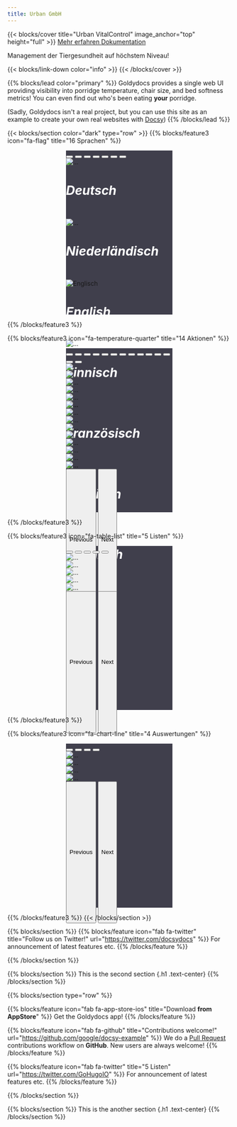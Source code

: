 ```yaml
---
title: Urban GmbH
---
```


{{< blocks/cover title="Urban VitalControl" image_anchor="top" height="full" >}}
<a class="btn btn-lg btn-primary me-3 mb-4" href="#td-block-2">
  Mehr erfahren <i class="fas fa-arrow-alt-circle-right ms-2"></i>
</a>
<a class="btn btn-lg btn-secondary me-3 mb-4" href="/docs/">
  Dokumentation <i class="fa-solid fa-book ms-2 "></i>
</a>
<p class="lead mt-5">Management der Tiergesundheit auf höchstem Niveau!</p>
{{< blocks/link-down color="info" >}}
{{< /blocks/cover >}}

{{% blocks/lead color="primary" %}}
Goldydocs provides a single web UI providing visibility into porridge
temperature, chair size, and bed softness metrics! You can even find out who's
been eating **your** porridge.

(Sadly, Goldydocs isn't a real project, but you can use this site as an example
to create your own real websites with [Docsy](https://docsy.dev))
{{% /blocks/lead %}}


{{< blocks/section color="dark" type="row" >}}
{{% blocks/feature3 icon="fa-flag" title="16 Sprachen" %}}
<br>
<div id="carouselLanguagesAutoplaying" class="carousel slide" data-bs-ride="carousel" style="width: 240px; height: 370px; margin-left: auto; margin-right: auto; background-color: #403f4c">
    <div class="carousel-indicators">
    <button type="button" data-bs-target="#carouselLanguageIndicators" data-bs-slide-to="0" class="active" aria-current="true" aria-label="Deutsch"></button>
    <button type="button" data-bs-target="#carouselLanguageIndicators" data-bs-slide-to="1" aria-label="English"></button>
    <button type="button" data-bs-target="#carouselLanguageIndicators" data-bs-slide-to="2" aria-label="Dutch"></button>
    <button type="button" data-bs-target="#carouselLanguageIndicators" data-bs-slide-to="3" aria-label="Finnisch"></button>
    <button type="button" data-bs-target="#carouselLanguageIndicators" data-bs-slide-to="4" aria-label="Französisch"></button>
    <button type="button" data-bs-target="#carouselLanguageIndicators" data-bs-slide-to="5" aria-label="Russisch"></button>
    <button type="button" data-bs-target="#carouselLanguageIndicators" data-bs-slide-to="6" aria-label="Spanisch"></button>
    </div> 
<div class="carousel-inner">
    <div class="carousel-item active">
      <img src="/images/homescreen/german_main.png" alt="...">
      <div class="carousel-caption d-none d-md-block">
        <h5 style="font-size: 28px; color: white;">Deutsch</h5>
      </div>
    </div>
    <div class="carousel-item">
      <img src="/images/homescreen/dutch_main.png" alt="...">
      <div class="carousel-caption d-none d-md-block">
        <h5 style="font-size: 28px; color: white;">Niederländisch</h5>
      </div>
    </div>
    <div class="carousel-item">
      <img src="/images/homescreen/english_main.png" alt="Englisch">
      <div class="carousel-caption d-none d-md-block">
        <h5 style="font-size: 28px; color: white;">English</h5>
      </div>
    </div>
    <div class="carousel-item">
    <img src="/images/homescreen/finnisch_main.png" alt="...">
      <div class="carousel-caption d-none d-md-block">
        <h5 style="font-size: 28px; color: white;">Finnisch</h5>
      </div>
    </div>
    <div class="carousel-item">
    <img src="/images/homescreen/francias_main.png" alt="...">
      <div class="carousel-caption d-none d-md-block">
        <h5 style="font-size: 28px; color: white;">Französisch</h5>
      </div>
    </div>
    <div class="carousel-item">
    <img src="/images/homescreen/russisch_main.png" alt="...">
      <div class="carousel-caption d-none d-md-block">
        <h5 style="font-size: 28px; color: white;">Russisch</h5>
      </div>
    </div>  
    <div class="carousel-item">
    <img src="/images/homescreen/spanisch_main.png" alt="...">
      <div class="carousel-caption d-none d-md-block">
        <h5 style="font-size: 28px; color: white;">Spanisch</h5>
      </div>  
    </div>
  </div>
  <button class="carousel-control-prev" type="button" data-bs-target="#carouselLanguagesAutoplaying" data-bs-slide="prev" style="left: 0px; top: 0px; height: 320px;">
    <span class="carousel-control-prev-icon" aria-hidden="true"></span>
    <span class="visually-hidden">Previous</span>
  </button>
  <button class="carousel-control-next" type="button" data-bs-target="#carouselLanguagesAutoplaying" data-bs-slide="next" style="right: 0px; top: 0px; height: 320px;">
    <span class="carousel-control-next-icon" aria-hidden="true"></span>
    <span class="visually-hidden">Next</span>
  </button>
</div>

{{% /blocks/feature3 %}}

{{% blocks/feature3 icon="fa-temperature-quarter" title="14 Aktionen" %}}
<br>
<div id="carouselActionsAutoplaying" class="carousel slide" data-bs-ride="carousel" style="width: 240px; height: 370px; margin-left: auto; margin-right: auto; background-color: #403f4c">
    <div class="carousel-indicators">
    <button type="button" data-bs-target="#carouselActionsIndicators" data-bs-slide-to="0" class="active" aria-current="true" aria-label="German"></button>
    <button type="button" data-bs-target="#carouselActionsIndicators" data-bs-slide-to="1" aria-label="English"></button>
    <button type="button" data-bs-target="#carouselActionsIndicators" data-bs-slide-to="2" aria-label="Dutch"></button>
    <button type="button" data-bs-target="#carouselActionsIndicators" data-bs-slide-to="3" aria-label="German"></button>
    <button type="button" data-bs-target="#carouselActionsIndicators" data-bs-slide-to="4" aria-label="English"></button>
    <button type="button" data-bs-target="#carouselActionsIndicators" data-bs-slide-to="5" aria-label="Dutch"></button>
    <button type="button" data-bs-target="#carouselActionsIndicators" data-bs-slide-to="6" aria-label="German"></button>
    <button type="button" data-bs-target="#carouselActionsIndicators" data-bs-slide-to="7" aria-label="English"></button>
    <button type="button" data-bs-target="#carouselActionsIndicators" data-bs-slide-to="8" aria-label="Dutch"></button>
    <button type="button" data-bs-target="#carouselActionsIndicators" data-bs-slide-to="9" aria-label="German"></button>
    <button type="button" data-bs-target="#carouselActionsIndicators" data-bs-slide-to="10" aria-label="English"></button>
    <button type="button" data-bs-target="#carouselActionsIndicators" data-bs-slide-to="11" aria-label="Dutch"></button>
    <button type="button" data-bs-target="#carouselActionsIndicators" data-bs-slide-to="12" aria-label="German"></button>
    <button type="button" data-bs-target="#carouselActionsIndicators" data-bs-slide-to="13" aria-label="English"></button>
  </div>
<div class="carousel-inner">
    <div class="carousel-item active">
      <img src="/images/homescreen/german_actions.png" alt="...">
    </div>
    <div class="carousel-item">
      <img src="/images/homescreen/german_actionsW.png" alt="...">
    </div>
    <div class="carousel-item">
      <img src="/images/homescreen/german_actionsB.png" alt="...">
    </div>
    <div class="carousel-item">
      <img src="/images/homescreen/german_actionsA.png" alt="...">
    </div>
    <div class="carousel-item">
      <img src="/images/homescreen/german_actionsAL.png" alt="...">
    </div>
    <div class="carousel-item">
      <img src="/images/homescreen/german_actionsBE.png" alt="...">
    </div>
    <div class="carousel-item">
      <img src="/images/homescreen/german_actionsT.png" alt="...">
    </div>
    <div class="carousel-item">
      <img src="/images/homescreen/german_actionsAE.png" alt="...">
    </div>
    <div class="carousel-item">
      <img src="/images/homescreen/german_actionsAB.png" alt="...">
    </div>
    <div class="carousel-item">
      <img src="/images/homescreen/german_actionsTV.png" alt="...">
    </div>
    <div class="carousel-item">
      <img src="/images/homescreen/german_actionsTZ.png" alt="...">
    </div>
    <div class="carousel-item">
      <img src="/images/homescreen/german_actionsTA.png" alt="...">
    </div>      
    <div class="carousel-item">
      <img src="/images/homescreen/german_actionsOZ.png" alt="...">
    </div>   
    <div class="carousel-item">
      <img src="/images/homescreen/german_actionsOZE.png" alt="...">
    </div>             
  </div>
  <button class="carousel-control-prev" type="button" data-bs-target="#carouselActionsAutoplaying" data-bs-slide="prev" style="left: 0px; top: 0px; height: 320px;">
    <span class="carousel-control-prev-icon" aria-hidden="true"></span>
    <span class="visually-hidden">Previous</span>
  </button>
  <button class="carousel-control-next" type="button" data-bs-target="#carouselActionsAutoplaying" data-bs-slide="next" style="right: 0px; top: 0px; height: 320px;">
    <span class="carousel-control-next-icon" aria-hidden="true"></span>
    <span class="visually-hidden">Next</span>
  </button>
</div>

{{% /blocks/feature3 %}}

{{% blocks/feature3 icon="fa-table-list" title="5 Listen" %}}
<br>
<div id="carouselListsAutoplaying" class="carousel slide" data-bs-ride="carousel" style="width: 240px; height: 370px; background-color: #403f4c ;margin-left: auto; margin-right: auto;">
    <div class="carousel-indicators">
    <button type="button" data-bs-target="#carouselListsIndicators" data-bs-slide-to="0" class="active" aria-current="true" aria-label="German"></button>
    <button type="button" data-bs-target="#carouselListsIndicators" data-bs-slide-to="1" aria-label="English"></button>
    <button type="button" data-bs-target="#carouselListsIndicators" data-bs-slide-to="2" aria-label="Dutch"></button>
    <button type="button" data-bs-target="#carouselListsIndicators" data-bs-slide-to="3" aria-label="German"></button>
    <button type="button" data-bs-target="#carouselListsIndicators" data-bs-slide-to="4" aria-label="English"></button>
  </div>
<div class="carousel-inner">
    <div class="carousel-item active">
      <img src="/images/homescreen/german_lists.png" alt="...">
    </div>
    <div class="carousel-item">
      <img src="/images/homescreen/german_listsBE.png" alt="...">
    </div>
    <div class="carousel-item">
      <img src="/images/homescreen/german_listsAK.png" alt="...">
    </div>
    <div class="carousel-item">
      <img src="/images/homescreen/german_listsFM.png" alt="...">
    </div>
    <div class="carousel-item">
      <img src="/images/homescreen/german_listsTK.png" alt="...">
    </div>
  </div>
  <button class="carousel-control-prev" type="button" data-bs-target="#carouselListsAutoplaying" data-bs-slide="prev" style="left: 0px; top: 0px; height: 320px;">
    <span class="carousel-control-prev-icon" aria-hidden="true"></span>
    <span class="visually-hidden">Previous</span>
  </button>
  <button class="carousel-control-next" type="button" data-bs-target="#carouselListsAutoplaying" data-bs-slide="next" style="right: 0px; top: 0px; height: 320px;">
    <span class="carousel-control-next-icon" aria-hidden="true"></span>
    <span class="visually-hidden">Next</span>
  </button>
</div>

{{% /blocks/feature3 %}}

{{% blocks/feature3 icon="fa-chart-line" title="4 Auswertungen" %}}
<br>
<div id="carouselEvaluationAutoplaying" class="carousel slide" data-bs-ride="carousel" style="width: 240px; height: 370px; background-color: #403f4c ;margin-left: auto; margin-right: auto;">
    <div class="carousel-indicators">
    <button type="button" data-bs-target="#carouselListsIndicators" data-bs-slide-to="0" class="active" aria-current="true" aria-label="Gewicht"></button>
    <button type="button" data-bs-target="#carouselListsIndicators" data-bs-slide-to="1" aria-label="Temperatur"></button>
    <button type="button" data-bs-target="#carouselListsIndicators" data-bs-slide-to="2" aria-label="Bewertung"></button>
    <button type="button" data-bs-target="#carouselListsIndicators" data-bs-slide-to="3" aria-label="Verlustrate"></button>
  </div>
<div class="carousel-inner">
    <div class="carousel-item active">
      <img src="/images/homescreen/german_evaluation.png" alt="...">
    </div>
    <div class="carousel-item">
      <img src="/images/homescreen/german_evaluationT.png" alt="...">
    </div>
    <div class="carousel-item">
      <img src="/images/homescreen/german_evaluationB.png" alt="...">
    </div>
    <div class="carousel-item">
      <img src="/images/homescreen/german_evaluationV.png" alt="...">
    </div>
  </div>
  <button class="carousel-control-prev" type="button" data-bs-target="#carouselEvaluationAutoplaying" data-bs-slide="prev" style="left: 0px; top: 0px; height: 320px;">
    <span class="carousel-control-prev-icon" aria-hidden="true"></span>
    <span class="visually-hidden">Previous</span>
  </button>
  <button class="carousel-control-next" type="button" data-bs-target="#carouselEvaluationAutoplaying" data-bs-slide="next" style="right: 0px; top: 0px; height: 320px;">
    <span class="carousel-control-next-icon" aria-hidden="true"></span>
    <span class="visually-hidden">Next</span>
  </button>
</div>

{{% /blocks/feature3 %}}
{{< /blocks/section >}}


{{% blocks/section %}}
{{% blocks/feature icon="fab fa-twitter" title="Follow us on Twitter!" url="https://twitter.com/docsydocs" %}}
For announcement of latest features etc.
{{% /blocks/feature %}}


{{% /blocks/section %}}


{{% blocks/section %}}
This is the second section
{.h1 .text-center}
{{% /blocks/section %}}


{{% blocks/section type="row" %}}

{{% blocks/feature icon="fab fa-app-store-ios" title="Download **from AppStore**" %}}
Get the Goldydocs app!
{{% /blocks/feature %}}

{{% blocks/feature icon="fab fa-github" title="Contributions welcome!"
    url="https://github.com/google/docsy-example" %}}
We do a [Pull Request](https://github.com/google/docsy-example/pulls)
contributions workflow on **GitHub**. New users are always welcome!
{{% /blocks/feature %}}

{{% blocks/feature icon="fab fa-twitter" title="5 Listen"
    url="https://twitter.com/GoHugoIO" %}}
For announcement of latest features etc.
{{% /blocks/feature %}}

{{% /blocks/section %}}


{{% blocks/section %}}
This is the another section
{.h1 .text-center}
{{% /blocks/section %}}
